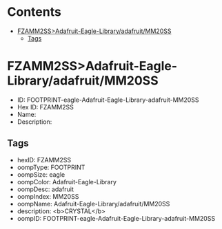 



Contents
========

* [FZAMM2SS>Adafruit-Eagle-Library/adafruit/MM20SS](#fzamm2ssadafruit-eagle-libraryadafruitmm20ss)
	* [Tags](#tags)

# FZAMM2SS>Adafruit-Eagle-Library/adafruit/MM20SS

- ID: FOOTPRINT-eagle-Adafruit-Eagle-Library-adafruit-MM20SS
- Hex ID: FZAMM2SS
- Name: 
- Description: 

## Tags

- hexID: FZAMM2SS
- oompType: FOOTPRINT
- oompSize: eagle
- oompColor: Adafruit-Eagle-Library
- oompDesc: adafruit
- oompIndex: MM20SS
- oompName: Adafruit-Eagle-Library/adafruit/MM20SS
- description: &lt;b&gt;CRYSTAL&lt;/b&gt;
- oompID: FOOTPRINT-eagle-Adafruit-Eagle-Library-adafruit-MM20SS
